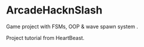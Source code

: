 # ArcadeHacknSlash

Game project with FSMs, OOP & wave spawn system .

Project tutorial from HeartBeast.
